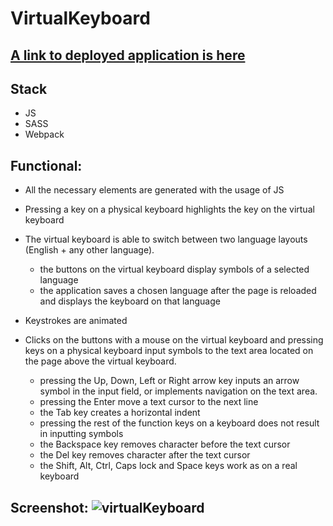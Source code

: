 # VirtualKeyboard
## [A link to deployed application is here](https://ainswrg.github.io/VirtualKeyboard/)
## Stack
   - JS
   - SASS
   - Webpack
## Functional:
   - All the necessary elements are generated with the usage of JS
   - Pressing a key on a physical keyboard highlights the key on the virtual keyboard
   - The virtual keyboard is able to switch between two language layouts (English + any other language).

      - the buttons on the virtual keyboard display symbols of a selected language
      - the application saves a chosen language after the page is reloaded and displays the keyboard on that language
  - Keystrokes are animated

  - Clicks on the buttons with a mouse on the virtual keyboard and pressing keys on a physical keyboard input symbols to the text area located on the page above the virtual keyboard.

      - pressing the Up, Down, Left or Right arrow key inputs an arrow symbol in the input field, or implements navigation on the text area.
      - pressing the Enter move a text cursor to the next line
      - the Tab key creates a horizontal indent
      - pressing the rest of the function keys on a keyboard does not result in inputting symbols
      - the Backspace key removes character before the text cursor
      - the Del key removes character after the text cursor
      - the Shift, Alt, Ctrl, Caps lock and Space keys work as on a real keyboard
## Screenshot: ![virtualKeyboard](https://user-images.githubusercontent.com/78231573/189852949-cb683110-c78c-44a0-b7e7-ede27496bbf0.png)
